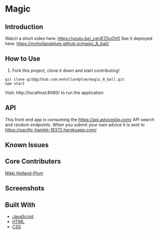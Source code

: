 # Magic

## Introduction
Watch a short video here: https://youtu.be/_ceUEZ5uOV0
See it deployed here: https://mnhollandplum.github.io/magic_8_ball/ <br>

## How to Use

1. Fork this project, clone it down and start contributing!

  ```shell
  git clone git@github.com:mnhollandplum/magic_8_ball.git
  npm start
  ```
  Visit: http://localhost:8080/ to run the application

  ## API

  This front end app is consuming the https://api.adviceslip.com/ API search and random endpoints.
  When you submit your own advice it is sent to https://pacific-hamlet-18372.herokuapp.com/.

## Known Issues

## Core Contributers

[Nikki Holland-Plum](https://github.com/mnhollandplum)

## Screenshots 

## Built With

* [JavaScript](https://www.javascript.com/)
* [HTML]()
* [CSS]()
